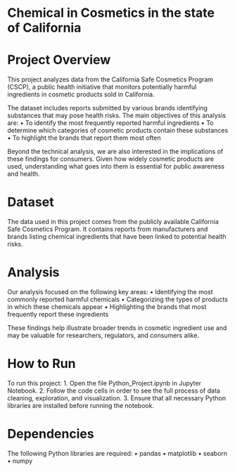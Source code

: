 # Chemical in Cosmetics in the state of California  

# Project Overview

This project analyzes data from the California Safe Cosmetics Program (CSCP), a public health initiative that monitors potentially harmful ingredients in cosmetic products sold in California.

The dataset includes reports submitted by various brands identifying substances that may pose health risks. The main objectives of this analysis are:
	•	To identify the most frequently reported harmful ingredients
	•	To determine which categories of cosmetic products contain these substances
	•	To highlight the brands that report them most often

Beyond the technical analysis, we are also interested in the implications of these findings for consumers. Given how widely cosmetic products are used, understanding what goes into them is essential for public awareness and health.

# Dataset

The data used in this project comes from the publicly available California Safe Cosmetics Program. It contains reports from manufacturers and brands listing chemical ingredients that have been linked to potential health risks.

# Analysis

Our analysis focused on the following key areas:
	•	Identifying the most commonly reported harmful chemicals
	•	Categorizing the types of products in which these chemicals appear
	•	Highlighting the brands that most frequently report these ingredients

These findings help illustrate broader trends in cosmetic ingredient use and may be valuable for researchers, regulators, and consumers alike.

# How to Run

To run this project:
	1.	Open the file Python_Project.ipynb in Jupyter Notebook.
	2.	Follow the code cells in order to see the full process of data cleaning, exploration, and visualization.
	3.	Ensure that all necessary Python libraries are installed before running the notebook.

# Dependencies

The following Python libraries are required:
	•	pandas
	•	matplotlib
	•	seaborn
	•	numpy